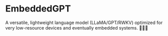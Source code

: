 # EmbeddedGPT
A versatile, lightweight language model (LLaMA/GPT/RWKV) optimized for very low-resource devices and eventually embedded systems. 🚀🤖🌟
